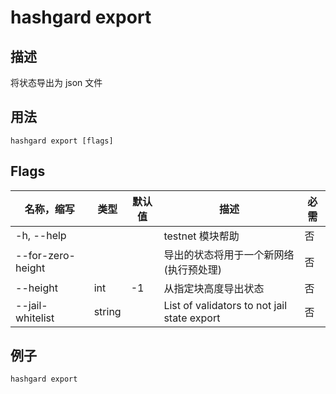 # hashgard export

## 描述

将状态导出为 json 文件

## 用法

```shell
hashgard export [flags]
```

## Flags

| 名称，缩写        | 类型   | 默认值 | 描述           | 必需 |
| ----------------- | ------ | ------ | ---------- | -------- |
| -h, --help        |        |        | testnet 模块帮助                            | 否       |
| --for-zero-height |        |        | 导出的状态将用于一个新网络 (执行预处理)     | 否       |
| --height          | int    | -1     | 从指定块高度导出状态                        | 否       |
| --jail-whitelist  | string |        | List of validators to not jail state export | 否       |

## 例子

`hashgard export`

